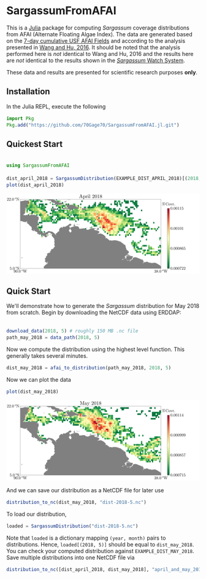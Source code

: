 # SargassumFromAFAI

This is a [Julia](https://julialang.org/) package for computing *Sargassum* coverage distributions from AFAI (Alternate Floating Algae Index). The  data are generated based on the [7-day cumulative USF AFAI Fields](https://cwcgom.aoml.noaa.gov/erddap/griddap/noaa_aoml_atlantic_oceanwatch_AFAI_7D.html) and according to the analysis presented in [Wang and Hu, 2016](https://www.sciencedirect.com/science/article/abs/pii/S0034425716301833). It should be noted  that the analysis performed here is *not* identical to Wang and Hu, 2016 and the results here are *not* identical to the results shown in the  [*Sargassum* Watch System](https://optics.marine.usf.edu/projects/saws.html).

These data and results are presented for scientific research purposes **only**.

## Installation

In the Julia REPL, execute the following

```julia
import Pkg
Pkg.add("https://github.com/70Gage70/SargassumFromAFAI.jl.git")
```

## Quickest Start

```julia

using SargassumFromAFAI

dist_april_2018 = SargassumDistribution(EXAMPLE_DIST_APRIL_2018)[(2018, 4)]
plot(dist_april_2018)

```

[!["April 2018 Sargassum Distribution"](examples/april-2018.png)](https://70gage70.github.io/SargassumFromAFAI.jl/)


## Quick Start

We'll demonstrate how to generate the *Sargassum* distribution for May 2018 from scratch. Begin by 
downloading the NetCDF data using ERDDAP:

```julia

download_data(2018, 5) # roughly 150 MB .nc file
path_may_2018 = data_path(2018, 5)
```

Now we compute the distribution using the highest level function. This generally 
takes several minutes.

```julia
dist_may_2018 = afai_to_distribution(path_may_2018, 2018, 5)
```

Now we can plot the data

```julia
plot(dist_may_2018)
```

[!["May 2018 Sargassum Distribution"](examples/may-2018.png)](https://70gage70.github.io/SargassumFromAFAI.jl/)

And we can save our distribution as a NetCDF file for later use

```julia
distribution_to_nc(dist_may_2018, "dist-2018-5.nc")
```

To load our distribution,

```julia
loaded = SargassumDistribution("dist-2018-5.nc")
```

Note that `loaded` is a dictionary mapping `(year, month)` pairs to distributions. Hence, `loaded[(2018, 5)]` should be equal to `dist_may_2018`. You can check your computed distribution against `EXAMPLE_DIST_MAY_2018`. Save multiple distributions into one NetCDF file via
```julia
distribution_to_nc([dist_april_2018, dist_may_2018], "april_and_may_2018.nc")
```